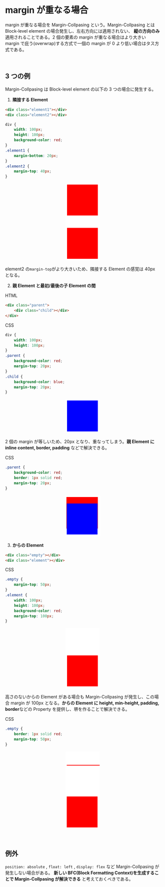 # margin が重なる場合

margin が重なる場合を Margin-Collpasing という。Margin-Collpasing とは Block-level element の場合発生し、左右方向には適用されない、 **縦の方向のみ** 適用されることである。2 個の要素の margin が重なる場合はより大きい margin で庇う(overwrap)する方式で一個の margin が 0 より低い場合はタス方式である。

<br>

## 3 つの例

Margin-Collpasing は Block-level element の以下の 3 つの場合に発生する。

1. **隣接する Element**

```html
<div class="element1"></div>
<div class="element2"></div>
```

```css
div {
    width: 100px;
    height: 100px;
    background-color: red;
}
.element1 {
    margin-bottom: 20px;
}
.element2 {
    margin-top: 40px;
}
```

<p align="center">
<img src="../../images/css/margin-collapsing1.png">
</p>

element2 の`margin-top`がより大きいため、隣接する Element の感覚は 40px となる。

2. **親 Element と最初/最後の子 Element の間**

HTML

```html
<div class="parent">
    <div class="child"></div>
</div>
```

CSS

```css
div {
    width: 100px;
    height: 100px;
}
.parent {
    background-color: red;
    margin-top: 20px;
}
.child {
    background-color: blue;
    margin-top: 20px;
}
```

<p align="center">
<img src="../../images/css/margin-collapsing2.png">
</p>

2 個の margin が等しいため、20px となり、重なってしまう。**親 Element に inline content, border, padding** などで解決できる。

CSS

```css
.parent {
    background-color: red;
    border: 1px solid red;
    margin-top: 20px;
}
```

<p align="center">
<img src="../../images/css/margin-collapsing3.png">
</p>

3. **からの Element**

```html
<div class="empty"></div>
<div class="element"></div>
```

CSS

```css
.empty {
    margin-top: 50px;
}
.element {
    width: 100px;
    height: 100px;
    background-color: red;
    margin-top: 100px;
}
```

<p align="center">
<img src="../../images/css/margin-collapsing4.png">
</p>

高さのないからの Element がある場合も Margin-Collpasing が発生し、この場合 margin が 100px となる。**からの Element に height, min-height, padding, border**などの Property を提供し、堺を作ることで解決できる。

CSS

```css
.empty {
    border: 1px solid red;
    margin-top: 50px;
}
```

<p align="center">
<img src="../../images/css/margin-collapsing5.png">
</p>

<br>

## 例外

`position: absolute` , `float: left` , `display: flex` など Margin-Collpasing が発生しない場合がある。 **新しい BFC(Block Formatting Context)を生成することで Margin-Collpasing が解決できる** と考えておくべきである。

